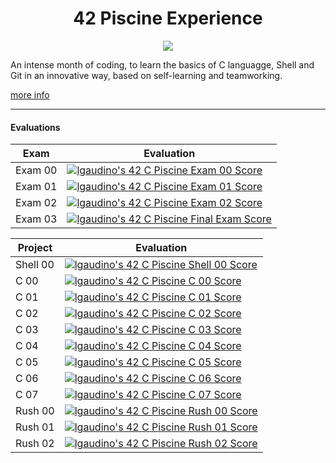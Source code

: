 <h1 align="center"> 42 Piscine Experience </h1>

<p align="center">
  <a href="https://github.com/JaeSeoKim/badge42">
  <img src="https://badge42.vercel.app/api/v2/cld6lomfp00250fl5aqiuznp2/stats?cursusId=9&coalitionId=piscine"/>
  </a>
</p>

An intense month of coding, to learn the basics of C languagge, Shell and Git in an innovative way, based on self-learning and teamworking.

[more info](https://42roma.it/la-piscine/)

<hr>

#### Evaluations

|Exam|Evaluation|
|---|---|
|Exam 00|[![lgaudino's 42 C Piscine Exam 00 Score](https://badge42.vercel.app/api/v2/cld6lomfp00250fl5aqiuznp2/project/2476692)](https://github.com/JaeSeoKim/badge42)|
|Exam 01|[![lgaudino's 42 C Piscine Exam 01 Score](https://badge42.vercel.app/api/v2/cld6lomfp00250fl5aqiuznp2/project/2493372)](https://github.com/JaeSeoKim/badge42)|
|Exam 02|[![lgaudino's 42 C Piscine Exam 02 Score](https://badge42.vercel.app/api/v2/cld6lomfp00250fl5aqiuznp2/project/2504849)](https://github.com/JaeSeoKim/badge42)|
|Exam 03|[![lgaudino's 42 C Piscine Final Exam Score](https://badge42.vercel.app/api/v2/cld6lomfp00250fl5aqiuznp2/project/2514964)](https://github.com/JaeSeoKim/badge42)|


|Project|Evaluation|
|---|---|
|Shell 00|[![lgaudino's 42 C Piscine Shell 00 Score](https://badge42.vercel.app/api/v2/cld6lomfp00250fl5aqiuznp2/project/2474740)](https://github.com/JaeSeoKim/badge42)|
|C 00|[![lgaudino's 42 C Piscine C 00 Score](https://badge42.vercel.app/api/v2/cld6lomfp00250fl5aqiuznp2/project/2480297)](https://github.com/JaeSeoKim/badge42)|
|C 01|[![lgaudino's 42 C Piscine C 01 Score](https://badge42.vercel.app/api/v2/cld6lomfp00250fl5aqiuznp2/project/2486814)](https://github.com/JaeSeoKim/badge42)|
|C 02|[![lgaudino's 42 C Piscine C 02 Score](https://badge42.vercel.app/api/v2/cld6lomfp00250fl5aqiuznp2/project/2486816)](https://github.com/JaeSeoKim/badge42)|
|C 03|[![lgaudino's 42 C Piscine C 03 Score](https://badge42.vercel.app/api/v2/cld6lomfp00250fl5aqiuznp2/project/2492328)](https://github.com/JaeSeoKim/badge42)|
|C 04|[![lgaudino's 42 C Piscine C 04 Score](https://badge42.vercel.app/api/v2/cld6lomfp00250fl5aqiuznp2/project/2498085)](https://github.com/JaeSeoKim/badge42)|
|C 05|[![lgaudino's 42 C Piscine C 05 Score](https://badge42.vercel.app/api/v2/cld6lomfp00250fl5aqiuznp2/project/2504819)](https://github.com/JaeSeoKim/badge42)|
|C 06|[![lgaudino's 42 C Piscine C 06 Score](https://badge42.vercel.app/api/v2/cld6lomfp00250fl5aqiuznp2/project/2504821)](https://github.com/JaeSeoKim/badge42)|
|C 07| [![lgaudino's 42 C Piscine C 07 Score](https://badge42.vercel.app/api/v2/cld6lomfp00250fl5aqiuznp2/project/2509892)](https://github.com/JaeSeoKim/badge42)|
|Rush 00|[![lgaudino's 42 C Piscine Rush 00 Score](https://badge42.vercel.app/api/v2/cld6lomfp00250fl5aqiuznp2/project/2483493)](https://github.com/JaeSeoKim/badge42)|
|Rush 01|[![lgaudino's 42 C Piscine Rush 01 Score](https://badge42.vercel.app/api/v2/cld6lomfp00250fl5aqiuznp2/project/2494700)](https://github.com/JaeSeoKim/badge42)|
|Rush 02|[![lgaudino's 42 C Piscine Rush 02 Score](https://badge42.vercel.app/api/v2/cld6lomfp00250fl5aqiuznp2/project/2504846)](https://github.com/JaeSeoKim/badge42)|

 
